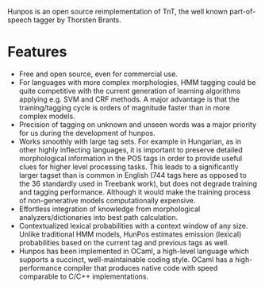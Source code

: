 Hunpos is an open source reimplementation of TnT, the well known part-of-speech tagger by Thorsten Brants.

Features
=======

* Free and open source, even for commercial use.
* For languages with more complex morphologies, HMM tagging could be quite competitive with the current generation of learning algorithms applying e.g. SVM and CRF methods. A major advantage is that the training/tagging cycle is orders of magnitude faster than in more complex models.
* Precision of tagging on unknown and unseen words was a major priority for us during the development of hunpos.
* Works smoothly with large tag sets. For example in Hungarian, as in other highly inflecting languages, it is important to preserve detailed morphological information in the POS tags in order to provide useful clues for higher level processing tasks. This leads to a significantly larger tagset than is common in English (744 tags here as opposed to the 36 standardly used in Treebank work), but does not degrade training and tagging performance. Although it would make the training process of non-generative models computationally expensive.
* Effortless integration of knowledge from morphological analyzers/dictionaries into best path calculation.
* Contextualized lexical probabilities with a context window of any size. Unlike traditional HMM models, HunPos estimates emission (lexical) probabilities based on the current tag and previous tags as well.
* Hunpos has been implemented in OCaml, a high-level language which supports a succinct, well-maintainable coding style. OCaml has a high-performance compiler that produces native code with speed comparable to C/C++ implementations.
